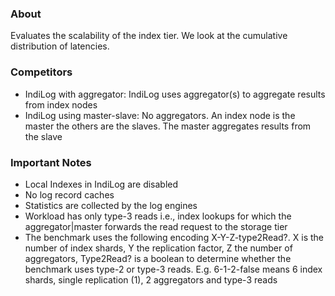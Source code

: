 ### About ###

Evaluates the scalability of the index tier. We look at the cumulative distribution of latencies. 

### Competitors ###

* IndiLog with aggregator: IndiLog uses aggregator(s) to aggregate results from index nodes
* IndiLog using master-slave: No aggregators. An index node is the master the others are the slaves. The master aggregates results from the slave

### Important Notes ###

* Local Indexes in IndiLog are disabled
* No log record caches
* Statistics are collected by the log engines
* Workload has only type-3 reads i.e., index lookups for which the aggregator|master forwards the read request to the storage tier
* The benchmark uses the following encoding X-Y-Z-type2Read?. X is the number of index shards, Y the replication factor, Z the number of aggregators, Type2Read? is a boolean to determine whether the benchmark uses type-2 or type-3 reads. E.g. 6-1-2-false means 6 index shards, single replication (1), 2 aggregators and type-3 reads
